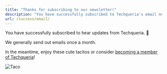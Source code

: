 ```yaml
---
title: "Thanks for subscribing to our newsletter!"
description: "You have successfully subscribed to Techqueria's email newsletter. ✅"
url: /success/email/
---
```


You have successfully subscribed to hear updates from Techqueria. 📨

We generally send out emails once a month.

In the meantime, enjoy these cute tacitos or consider [becoming a member of Techqueria](/join/)!

<div class="mb-2"></div>

![Taco](https://media.giphy.com/media/pYCdxGyLFSwgw/source.gif)
